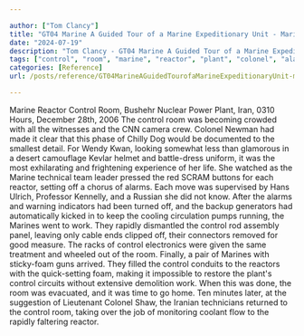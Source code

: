 ```yaml
---

author: ["Tom Clancy"]
title: "GT04 Marine A Guided Tour of a Marine Expeditionary Unit - Marine_split_189.html"
date: "2024-07-19"
description: "Tom Clancy - GT04 Marine A Guided Tour of a Marine Expeditionary Unit"
tags: ["control", "room", "marine", "reactor", "plant", "colonel", "alarm", "work", "rapidly", "bushehr", "nuclear", "power", "iran", "hour", "december", "becoming", "crowded", "witness", "cnn", "camera", "crew", "newman", "made", "clear", "phase"]
categories: [Reference]
url: /posts/reference/GT04MarineAGuidedTourofaMarineExpeditionaryUnit-marinesplit189html

---
```



Marine
Reactor Control Room, Bushehr Nuclear Power Plant, Iran, 0310 Hours, December 28th, 2006
The control room was becoming crowded with all the witnesses and the CNN camera crew. Colonel Newman had made it clear that this phase of Chilly Dog would be documented to the smallest detail. For Wendy Kwan, looking somewhat less than glamorous in a desert camouflage Kevlar helmet and battle-dress uniform, it was the most exhilarating and frightening experience of her life. She watched as the Marine technical team leader pressed the red SCRAM buttons for each reactor, setting off a chorus of alarms. Each move was supervised by Hans Ulrich, Professor Kennelly, and a Russian she did not know. After the alarms and warning indicators had been turned off, and the backup generators had automatically kicked in to keep the cooling circulation pumps running, the Marines went to work.
They rapidly dismantled the control rod assembly panel, leaving only cable ends clipped off, their connectors removed for good measure. The racks of control electronics were given the same treatment and wheeled out of the room. Finally, a pair of Marines with sticky-foam guns arrived. They filled the control conduits to the reactors with the quick-setting foam, making it impossible to restore the plant's control circuits without extensive demolition work. When this was done, the room was evacuated, and it was time to go home. Ten minutes later, at the suggestion of Lieutenant Colonel Shaw, the Iranian technicians returned to the control room, taking over the job of monitoring coolant flow to the rapidly faltering reactor.
